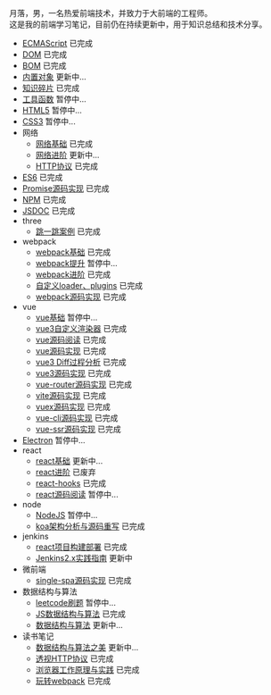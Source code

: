 月落，男，一名热爱前端技术，并致力于大前端的工程师。 <br />
这是我的前端学习笔记，目前仍在持续更新中，用于知识总结和技术分享。

* [ECMAScript](https://gogs.yueluo.club/yueluo/notes/src/master/ecmascript) 已完成
* [DOM](https://gogs.yueluo.club/yueluo/notes/src/master/dom) 已完成
* [BOM](https://gogs.yueluo.club/yueluo/notes/src/master/bom) 已完成
* [内置对象](https://gogs.yueluo.club/yueluo/notes/src/master/Built_in_objects) 更新中...
* [知识碎片](https://gogs.yueluo.club/yueluo/notes/src/master/fragment) 已完成
* [工具函数](https://gogs.yueluo.club/yueluo/notes/src/master/utils) 暂停中...
* [HTML5](https://gogs.yueluo.club/yueluo/notes/src/master/html5) 暂停中...
* [CSS3](https://gogs.yueluo.club/yueluo/notes/src/master/css3) 暂停中...
* 网络
  + [网络基础](https://gogs.yueluo.club/yueluo/notes/src/master/network/base) 已完成
  + [网络进阶](https://gogs.yueluo.club/yueluo/notes/src/master/network/plus) 更新中...
  + [HTTP协议](https://www.yuque.com/yyne87/mw1l9v) 已完成
* [ES6](https://gogs.yueluo.club/yueluo/notes/src/master/es6) 已完成
* [Promise源码实现](https://gogs.yueluo.club/yueluo/notes/src/master/promise) 已完成
* [NPM](https://gogs.yueluo.club/yueluo/notes/src/master/npm) 已完成
* [JSDOC](https://gogs.yueluo.club/yueluo/notes/src/master/doc) 已完成
* three
  + [跳一跳案例](https://gogs.yueluo.club/yueluo/notes/src/master/three.js/jump) 已完成
* webpack
  + [webpack基础](https://gogs.yueluo.club/yueluo/notes/src/master/webpack/webpack) 已完成
  + [webpack提升](https://gogs.yueluo.club/yueluo/notes/src/master/webpack/webpack_plus) 暂停中...
  + [webpack进阶](https://gogs.yueluo.club/yueluo/notes/src/master/webpack/webpack_tencent) 已完成
  + [自定义loader、plugins](https://gogs.yueluo.club/yueluo/notes/src/master/webpack/webpack_write) 已完成
  + [webpack源码实现](https://gogs.yueluo.club/yueluo/notes/src/master/webpack/webpack_write) 已完成
* vue
  + [vue基础](https://gogs.yueluo.club/yueluo/notes/src/master/vue/vue_base) 暂停中...
  + [vue3自定义渲染器](https://gogs.yueluo.club/yueluo/notes/src/master/vue/vue3_renderer) 已完成
  + [vue源码阅读](https://gogs.yueluo.club/yueluo/notes/src/master/vue/vue_source) 已完成
  + [vue源码实现](https://gogs.yueluo.club/yueluo/notes/src/master/vue/vue_source_design) 已完成
  + [vue3 Diff过程分析](https://gogs.yueluo.club/yueluo/notes/src/master/vue/vue3_diff) 已完成
  + [vue3源码实现](https://gogs.yueluo.club/yueluo/notes/src/master/vue/vue3_source) 已完成
  + [vue-router源码实现](https://gogs.yueluo.club/yueluo/notes/src/master/vue/vue_router) 已完成
  + [vite源码实现](https://gogs.yueluo.club/yueluo/notes/src/master/vue/vue_vite) 已完成
  + [vuex源码实现](https://gogs.yueluo.club/yueluo/notes/src/master/vue/vuex) 已完成
  + [vue-cli源码实现](https://gogs.yueluo.club/yueluo/notes/src/master/vue/vue_cli) 已完成
  + [vue-ssr源码实现](https://gogs.yueluo.club/yueluo/notes/src/master/vue/vue_ssr) 已完成
* [Electron](https://gogs.yueluo.club/yueluo/notes/src/master/electron) 暂停中...
* react
  + [react基础](https://gogs.yueluo.club/yueluo/notes/src/master/react/react_base) 更新中...
  + [react进阶](https://gogs.yueluo.club/yueluo/notes/src/master/react/react_plus) 已废弃
  + [react-hooks](https://gogs.yueluo.club/yueluo/notes/src/master/react/react_hooks) 已完成
  + [react源码阅读](https://gogs.yueluo.club/yueluo/notes/src/master/react/react_source) 暂停中...
* node
  + [NodeJS](https://gogs.yueluo.club/yueluo/notes/src/master/node) 暂停中...
  + [koa架构分析与源码重写](https://gogs.yueluo.club/yueluo/notes/src/master/koa) 已完成
* jenkins
  + [react项目构建部署](https://gogs.yueluo.club/yueluo/notes/src/master/jenkins/practice) 已完成
  + [Jenkins2.x实践指南](https://gogs.yueluo.club/yueluo/notes/src/master/jenkins/jenkins2.x) 更新中
* 微前端
  + [single-spa源码实现](https://gogs.yueluo.club/yueluo/notes/src/master/micro_frontends) 已完成
* 数据结构与算法
  + [leetcode刷题](https://gogs.yueluo.club/yueluo/notes/src/master/leetcode) 暂停中...
  + [JS数据结构与算法](https://gogs.yueluo.club/yueluo/notes/src/master/algorithm) 已完成
  + [数据结构与算法](https://gogs.yueluo.club/yueluo/notes/src/master/algorithm_google) 更新中...
* 读书笔记
  + [数据结构与算法之美](https://www.yuque.com/yyne87/lcqfte) 更新中...
  + [透视HTTP协议](https://www.yuque.com/yyne87/mw1l9v) 已完成
  + [浏览器工作原理与实践](https://www.yuque.com/yyne87/wwaov6) 已完成
  + [玩转webpack](https://www.yuque.com/yyne87/bx73hd) 已完成